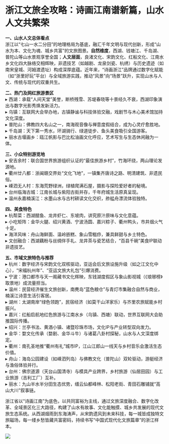 # 浙江文旅全攻略：诗画江南谱新篇，山水人文共繁荣  

**一、山水人文总体看点**  
浙江以“七山一水二分田”的地理格局为基底，融汇千年文明与现代创新，形成“山水为本、文化为魂、城乡共富”的文旅图景。**自然维度**，西湖、钱塘江、千岛湖、普陀山等山水景观享誉全国；**人文层面**，良渚文化、宋韵文化、红船文化、江南水乡文化四大脉络交相辉映，非遗技艺（如越剧、龙泉剑瓷、杭绣）与历史遗迹（如南宋皇城、河姆渡遗址）构成深厚底蕴。近年来，“诗画浙江”品牌通过数字化赋能（如“浙里好玩”平台）与全域旅游实践，推动“风景”向“场景”跃升，实现山水与人文、传统与现代的双重共生。  

**二、热门及网红旅游景区**  
▸ 西湖：承载“人间天堂”美誉，断桥残雪、苏堤春晓等十景经久不衰，西湖印象演出与数字光影秀焕发新活力。  
▸ 乌镇：互联网大会举办地，古镇静谧与科技体验交融，戏剧节与木心美术馆加持文化深度。  
▸ 普陀山：佛教四大名山之一，南海观音像与禅意度假结合，成为心灵疗愈胜地。  
▸ 千岛湖：天下第一秀水，环湖骑行、绿道徒步、鱼头美食吸引全国游客。  
▸ 丽水古堰画乡：瓯江帆影与巴比松油画文化呼应，艺术写生与生态休闲融为一体。  

**三、小众特别游览地**  
▸ 安吉余村：联合国世界旅游组织认证的“最佳旅游乡村”，竹海环绕，两山理论发源地。  
▸ 衢州廿八都：浙闽赣交界处“文化飞地”，一镇集齐唐诗之路、明清建筑、非遗民俗。  
▸ 嵊泗无人村：东海荒野绿洲，绿植爬满石屋，摄影与探险爱好者的秘境。  
▸ 台州临海古城：江南长城与紫阳古街并存，千年府城生活原真呈现。  
▸ 温州永嘉楠溪江：水墨山水与古村耕读文化交织，舴艋舟漂流体验独特。  

**四、美食特色**  
▸ 杭帮菜：西湖醋鱼、龙井虾仁、东坡肉，讲究原汁原味与文化意蕴。  
▸ 小吃矩阵：金华火腿、绍兴黄酒、宁波汤圆、嘉兴粽子、衢州鸭头，市井烟火气十足。  
▸ 海洋风味：舟山海鲜面、温岭嵌糕、象山雪糍痧，兼具鲜甜与乡土特色。  
▸ 文创融合：西湖藕粉与丝绸伴手礼、龙井茶与瓷艺结合，“百县千碗”美食IP联动非遗技艺。  

**五、市域文旅特色与推荐**  
▸ 杭州：数字经济与宋韵文化双核驱动，亚运会后文旅设施升级（如之江文化中心），“宋福杭州年”、“亚运文旅大礼包”引爆消费。  
▸ 宁波：港口都市与天一阁藏书文化辉映，东钱湖度假区与象山影视城（《琅琊榜》取景地）成流量担当。  
▸ 温州：民营经济催生文旅创新，南麂岛“蓝色粮仓”与青灯市集融合自然与商业，楠溪江诗意生活引客居。  
▸ 湖州：太湖南岸“绿色领跑”，民宿经济（如莫干山洋家乐）与岕里农旅赋能乡村振兴。  
▸ 嘉兴：红船启航地红色旅游与江南水乡（乌镇、西塘）联动，世界互联网大会助推国际传播。  
▸ 绍兴：兰亭书法、黄酒小镇、诸暨珍珠市场，文化IP与产业转型双向发力。  
▸ 金华：婺文化传承（婺剧、金华斗牛）与诸葛八卦村探秘，山水与人文深度绑定。  
▸ 衢州：南孔圣地推“衢州有礼”城市IP，江山江郎山一线天与乡村音乐会激活生态价值。  
▸ 舟山：海岛公园建设（如嵊泗列岛）与佛教文化（普陀山）双轮驱动，游艇经济与渔俗体验并行。  
▸ 台州：佛宗道源（天台山国清寺）与模具产业跨界，乡村旅游（仙居田园）与工业旅游（吉利工厂）互补。  
▸ 丽水：九山半水半分田生态优势，缙云仙都峰林、松阳老街、青田石雕铺就“高山大川”叙事链。  

浙江省以“诗画江南”为底色，以共同富裕为主线，通过文旅深度融合、数字化改革、全域景区化三大路径，构建了山水有故事、文化能触摸、城乡共发展的现代文旅生态系统。从西湖烟雨到东海涛声，从宋韵遗风到未来科技，每一城皆成独特文旅磁场，每一缕乡愁皆藏共富密码，持续书写“中国式现代化文旅篇章”的浙江样本。  

![](https://s1.imagehub.cc/images/2025/06/25/4b79a7adeb3fe0a5894287f8e5866e80.jpg)